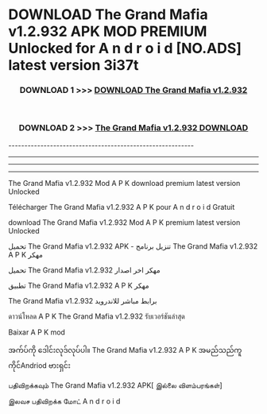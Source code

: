 # DOWNLOAD The Grand Mafia v1.2.932 APK MOD PREMIUM Unlocked for A n d r o i d [NO.ADS] latest version 3i37t 



<div align="center">

<h3>DOWNLOAD 1 >>> <a href="https://getmod2.web.app/?judul=The Grand Mafia v1.2.932">DOWNLOAD The Grand Mafia v1.2.932</a></h3><br>

<h3>DOWNLOAD 2 >>> <a href="https://getmod2.web.app/?judul=The Grand Mafia v1.2.932">The Grand Mafia v1.2.932 DOWNLOAD </a></h3>

</div>
----------------------------------------------------------

----------------------------------------------------------

----------------------------------------------------------

----------------------------------------------------------

The Grand Mafia v1.2.932 Mod A P K download premium latest version Unlocked

Télécharger The Grand Mafia v1.2.932 A P K pour A n d r o i d Gratuit

download The Grand Mafia v1.2.932 Mod A P K premium latest version Unlocked

تحميل The Grand Mafia v1.2.932 APK - تنزيل برنامج The Grand Mafia v1.2.932 A P K مهكر

تحميل The Grand Mafia v1.2.932 مهكر اخر اصدار

تطبيق The Grand Mafia v1.2.932 A P K مهكر

The Grand Mafia v1.2.932 برابط مباشر للاندرويد

ดาวน์โหลด A P K The Grand Mafia v1.2.932 รับเวอร์ชันล่าสุด

Baixar A P K mod

အက်ပ်ကို ဒေါင်းလုဒ်လုပ်ပါ။ The Grand Mafia v1.2.932 A P K အမည်သည်ကူကိုင်Andriod ဗားရှင်း

பதிவிறக்கவும் The Grand Mafia v1.2.932 APK[ இல்லை விளம்பரங்கள்] 
 
இலவச பதிவிறக்க மோட் A n d r o i d



